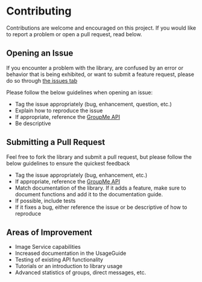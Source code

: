 # Contributing

Contributions are welcome and encouraged on this project. If you would like to report a problem or open a pull request, read below.

## Opening an Issue

If you encounter a problem with the library, are confused by an error or behavior that is being exhibited, or want to submit a feature request, please do so through [the issues tab](https://github.com/dunn-mat/groupme-clj/issues)

Please follow the below guidelines when opening an issue:
* Tag the issue appropriately (bug, enhancement, question, etc.)
* Explain how to reproduce the issue
* If appropriate, reference the [GroupMe API](https://dev.groupme.com/docs/v3)
* Be descriptive

## Submitting a Pull Request

Feel free to fork the library and submit a pull request, but please follow the below guidelines to ensure the quickest feedback
* Tag the issue appropriately (bug, enhancement, etc.)
* If appropriate, reference the [GroupMe API](https://dev.groupme.com/docs/v3)
* Match documentation of the library. If it adds a feature, make sure to document functions and add it to the documentation guide.
* If possible, include tests
* If it fixes a bug, either reference the issue or be descriptive of how to reproduce

## Areas of Improvement

- Image Service capabilities
- Increased documentation in the UsageGuide
- Testing of existing API functionality
- Tutorials or an introduction to library usage
- Advanced statistics of groups, direct messages, etc.
